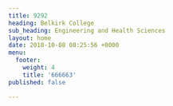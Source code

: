 ```yaml
---
title: 9292
heading: Belkirk College
sub_heading: Engineering and Health Sciences
layout: home
date: 2018-10-08 08:25:56 +0000
menu:
  footer:
    weight: 4
    title: '666663'
published: false

---
```

